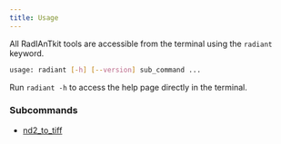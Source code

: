```yaml
---
title: Usage
---
```


All RadIAnTkit tools are accessible from the terminal using the `radiant` keyword.  

```bash
usage: radiant [-h] [--version] sub_command ...
```

Run `radiant -h` to access the help page directly in the terminal.

### Subcommands

- [nd2_to_tiff](command_nd2_to_tiff)

